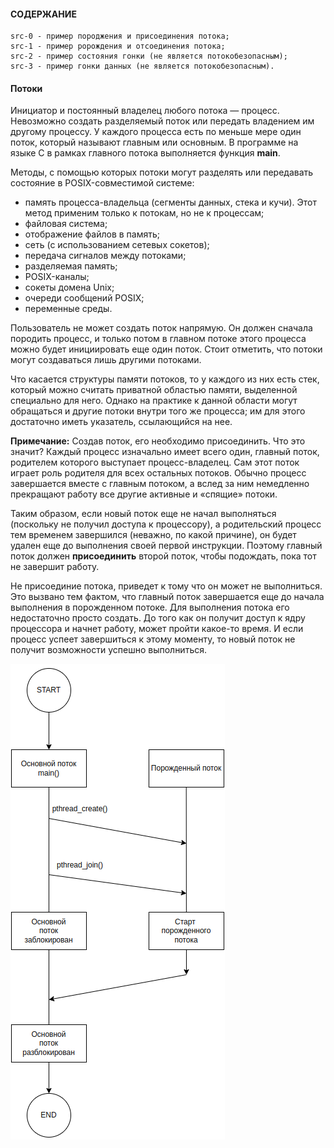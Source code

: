 #### СОДЕРЖАНИЕ

```
src-0 - пример породжения и присоединения потока;
src-1 - пример ророждения и отсоединения потока;
src-2 - пример состояния гонки (не является потокобезопасным);
src-3 - пример гонки данных (не является потокобезопасным).
```

#### Потоки

Инициатор и постоянный владелец любого потока — процесс. Невозможно создать разделяемый 
поток или передать владением им другому процессу. У каждого процесса есть по меньше мере один поток, 
который называют главным или основным. В программе на языке C в рамках главного потока выполняется функция **main**.

Методы, с помощью которых потоки могут разделять или передавать состояние в POSIX-совместимой системе:
- память процесса-владельца (сегменты данных, стека и кучи). 
Этот метод применим только к потокам, но не к процессам;
- файловая система;
- отображение файлов в память;
- сеть (с использованием сетевых сокетов);
- передача сигналов между потоками;
- разделяемая память;
- POSIX-каналы;
- сокеты домена Unix;
- очереди сообщений POSIX;
- переменные среды.

Пользователь не может создать поток напрямую. Он должен сначала породить процесс, 
и только потом в главном потоке этого процесса можно будет инициировать еще один поток. 
Стоит отметить, что потоки могут создаваться лишь другими потоками.

Что касается структуры памяти потоков, то у каждого из них есть стек, который
можно считать приватной областью памяти, выделенной специально для него.
Однако на практике к данной области могут обращаться и другие потоки внутри
того же процесса; им для этого достаточно иметь указатель, ссылающийся на нее.

**Примечание:**
Создав поток, его необходимо присоединить. Что это значит?
Каждый процесс изначально имеет всего один, главный поток, родителем которого выступает процесс-владелец. 
Сам этот поток играет роль родителя для всех остальных потоков. Обычно процесс завершается вместе с главным потоком, 
а вслед за ним немедленно прекращают работу все другие активные и «спящие» потоки.

Таким образом, если новый поток еще не начал выполняться (поскольку не получил доступа к процессору), 
а родительский процесс тем временем завершился (неважно, по какой причине), он будет удален еще до выполнения своей первой
инструкции. Поэтому главный поток должен **присоединить** второй поток, чтобы подождать, пока тот не завершит работу.

Не присоединие потока, приведет к тому что он может не  выполниться. Это вызвано тем фактом, что главный поток завершается 
еще до начала выполнения в порожденном потоке. Для выполнения потока его недостаточно просто создать. 
До того как он получит доступ к ядру процессора и начнет работу, может пройти какое-то время. 
И если процесс успеет завершиться к этому моменту, то новый поток не получит возможности успешно выполниться.

![Thread](https://github.com/GIYura/c-tutorial/blob/main/extreme-c/chapter-15/thread.png)

